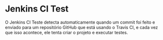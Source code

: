 # Jenkins CI Test

O Jenkins CI Teste detecta automaticamente quando um commit foi feito e enviado para um repositório GitHub que está usando o Travis CI, e cada vez que isso acontece, ele tenta criar o projeto e executar testes.

